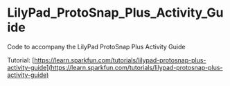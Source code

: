 # LilyPad_ProtoSnap_Plus_Activity_Guide
Code to accompany the LilyPad ProtoSnap Plus Activity Guide

Tutorial: [https://learn.sparkfun.com/tutorials/lilypad-protosnap-plus-activity-guide](https://learn.sparkfun.com/tutorials/lilypad-protosnap-plus-activity-guide)
